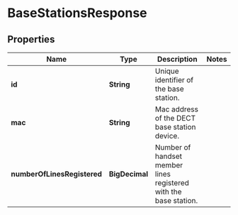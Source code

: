 <!--  Copyright 2025 Cisco Systems Inc.

Permission is hereby granted, free of charge, to any person obtaining a copy
of this software and associated documentation files (the "Software"), to deal
in the Software without restriction, including without limitation the rights
to use, copy, modify, merge, publish, distribute, sublicense, and/or sell
copies of the Software, and to permit persons to whom the Software is
furnished to do so, subject to the following conditions:

The above copyright notice and this permission notice shall be included in
all copies or substantial portions of the Software.

THE SOFTWARE IS PROVIDED "AS IS", WITHOUT WARRANTY OF ANY KIND, EXPRESS OR
IMPLIED, INCLUDING BUT NOT LIMITED TO THE WARRANTIES OF MERCHANTABILITY,
FITNESS FOR A PARTICULAR PURPOSE AND NONINFRINGEMENT. IN NO EVENT SHALL THE
AUTHORS OR COPYRIGHT HOLDERS BE LIABLE FOR ANY CLAIM, DAMAGES OR OTHER
LIABILITY, WHETHER IN AN ACTION OF CONTRACT, TORT OR OTHERWISE, ARISING FROM,
OUT OF OR IN CONNECTION WITH THE SOFTWARE OR THE USE OR OTHER DEALINGS IN
THE SOFTWARE.-->


# BaseStationsResponse


## Properties

| Name | Type | Description | Notes |
|------------ | ------------- | ------------- | -------------|
|**id** | **String** | Unique identifier of the base station. |  |
|**mac** | **String** | Mac address of the DECT base station device. |  |
|**numberOfLinesRegistered** | **BigDecimal** | Number of handset member lines registered with the base station. |  |



